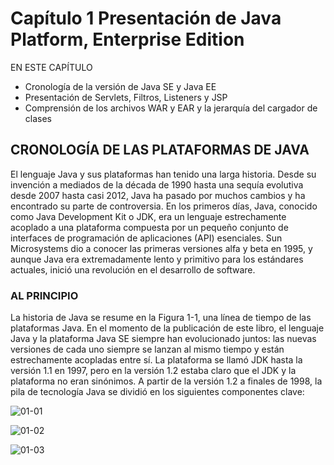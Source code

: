 # Capítulo 1 Presentación de Java Platform, Enterprise Edition

EN ESTE CAPÍTULO

* Cronología de la versión de Java SE y Java EE
* Presentación de Servlets, Filtros, Listeners y JSP
* Comprensión de los archivos WAR y EAR y la jerarquía del cargador de clases

## CRONOLOGÍA DE LAS PLATAFORMAS DE JAVA

El lenguaje Java y sus plataformas han tenido una larga historia. Desde su invención a mediados de la década de 1990 hasta una sequía evolutiva desde 2007 hasta casi 2012, Java ha pasado por muchos cambios y ha encontrado su parte de controversia. En los primeros días, Java, conocido como Java Development Kit o JDK, era un lenguaje estrechamente acoplado a una plataforma compuesta por un pequeño conjunto de interfaces de programación de aplicaciones (API) esenciales. Sun Microsystems dio a conocer las primeras versiones alfa y beta en 1995, y aunque Java era extremadamente lento y primitivo para los estándares actuales, inició una revolución en el desarrollo de software.

### AL PRINCIPIO

La historia de Java se resume en la Figura 1-1, una línea de tiempo de las plataformas Java. En el momento de la publicación de este libro, el lenguaje Java y la plataforma Java SE siempre han evolucionado juntos: las nuevas versiones de cada uno siempre se lanzan al mismo tiempo y están estrechamente acopladas entre sí. La plataforma se llamó JDK hasta la versión 1.1 en 1997, pero en la versión 1.2 estaba claro que el JDK y la plataforma no eran sinónimos. A partir de la versión 1.2 a finales de 1998, la pila de tecnología Java se dividió en los siguientes componentes clave:

![01-01](images/01-01.png)

![01-02](images/01-02.png)

![01-03](images/01-03.png)
